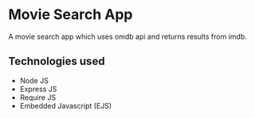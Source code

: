 # Movie Search App
A movie search app which uses omdb api and returns results from imdb.

## Technologies used
* Node JS
* Express JS
* Require JS
* Embedded Javascript (EJS)


